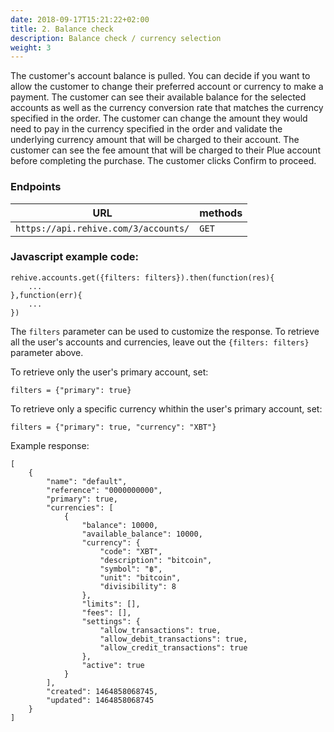 ```yaml
---
date: 2018-09-17T15:21:22+02:00
title: 2. Balance check
description: Balance check / currency selection
weight: 3
---
```

The customer's account balance is pulled. You can decide if you want to allow the customer to change their preferred account or currency to make a payment. The customer can see their available balance for the selected accounts as well as the currency conversion rate that matches the currency specified in the order. The customer can change the amount they would need to pay in the currency specified in the order and validate the underlying currency amount that will be charged to their account. The customer can see the fee amount that will be charged to their Plue account before completing the purchase. The customer clicks Confirm to proceed.  

### Endpoints
URL | methods
---|---
`https://api.rehive.com/3/accounts/` | `GET`

### Javascript example code:
```
rehive.accounts.get({filters: filters}).then(function(res){
    ...
},function(err){
    ...
})
```

The `filters` parameter can be used to customize the response. To retrieve all the user's accounts and currencies, leave out the `{filters: filters}` parameter above. 

To retrieve only the user's primary account, set:
```
filters = {"primary": true}
```

To retrieve only a specific currency whithin the user's primary account, set:
```
filters = {"primary": true, "currency": "XBT"}
```


Example response:

```
[
    {
        "name": "default",
        "reference": "0000000000",
        "primary": true,
        "currencies": [
            {
                "balance": 10000,
                "available_balance": 10000,
                "currency": {
                    "code": "XBT",
                    "description": "bitcoin",
                    "symbol": "฿",
                    "unit": "bitcoin",
                    "divisibility": 8
                },
                "limits": [],
                "fees": [],
                "settings": {
                    "allow_transactions": true,
                    "allow_debit_transactions": true,
                    "allow_credit_transactions": true
                },
                "active": true
            }
        ],
        "created": 1464858068745,
        "updated": 1464858068745
    }
]
```









